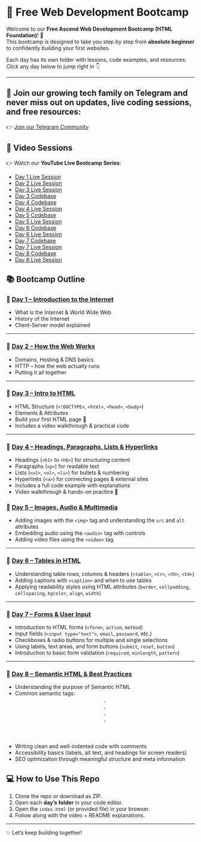 # 🚀 Free Web Development Bootcamp  

Welcome to our **Free Ascend Web Development Bootcamp (HTML Foundation)**! 🎉  
This bootcamp is designed to take you step by step from **absolute beginner** to confidently building your first websites.  

Each day has its own folder with lessons, code examples, and resources.  
Click any day below to jump right in 👇  

---
## 📌 Join our growing tech family on Telegram and never miss out on updates, live coding sessions, and free resources:
👉 [Join our Telegram Community](https://t.me/AscendTribe)


## 🎥 Video Sessions  

👉 Watch our **YouTube Live Bootcamp Series**:  
- [Day 1 Live Session](https://www.youtube.com/live/y-DkziYCWFE)  
- [Day 2 Live Session](https://youtube.com/live/xBkRlyypnqs)  
- [Day 3 Live Session](https://youtube.com/live/sO8GWi6uybQ)  
- [Day 3 Codebase](./Day3)   
- [Day 4 Codebase](./Day4)   
- [Day 4 Live Session](https://www.youtube.com/watch?v=qddRmkpY7Y8&t=25s)
- [Day 5 Codebase](./Day5)
- [Day 5 Live Session](https://www.youtube.com/watch?v=4gYzrrxTpes&t=10s)
- [Day 6 Codebase](./Day6)  
- [Day 6 Live Session](https://www.youtube.com/watch?v=6c8BYY25zQY&t=76s)
- [Day 7 Codebase](./Day7) 
- [Day 7 Live Session](https://www.youtube.com/live/TxS4ALdqLO4)
- [Day 8 Codebase](./Day8) 
- [Day 8 Live Session](https://www.youtube.com/watch?v=POL71MkoWj4)




## 📚 Bootcamp Outline  

### 🔹 [Day 1 – Introduction to the Internet](https://www.youtube.com/watch?v=y-DkziYCWFE&t=662s)  
- What is the Internet & World Wide Web  
- History of the Internet  
- Client-Server model explained  

---

### 🔹 [Day 2 – How the Web Works](https://www.youtube.com/watch?v=xBkRlyypnqs)  
- Domains, Hosting & DNS basics  
- HTTP – how the web actually runs  
- Putting it all together  

---

### 🔹 [Day 3 – Intro to HTML](./Day3)  
- HTML Structure (`<!DOCTYPE>`, `<html>`, `<head>`, `<body>`)  
- Elements & Attributes  
- Build your first HTML page 🎉  
- Includes a video walkthrough & practical code  

---
### 🔹 [Day 4 – Headings, Paragraphs, Lists & Hyperlinks](./Day4)  
- Headings (`<h1>` to `<h6>`) for structuring content  
- Paragraphs (`<p>`) for readable text  
- Lists (`<ul>`, `<ol>`, `<li>`) for bullets & numbering  
- Hyperlinks (`<a>`) for connecting pages & external sites  
- Includes a full code example with explanations  
- Video walkthrough & hands-on practice 🚀 

### 🔹 [Day 5 – Images, Audio & Multimedia](./Day5)  
- Adding images with the `<img>` tag and understanding the `src` and `alt` attributes  
- Embedding audio using the `<audio>` tag with controls  
- Adding video files using the `<video>` tag  

---

### 🔹 [Day 6 – Tables in HTML](./Day6)  
- Understanding table rows, columns & headers (`<table>`, `<tr>`, `<th>`, `<td>`)  
- Adding captions with `<caption>` and when to use tables  
- Applying readability styles using HTML attributes (`border`, `cellpadding`, `cellspacing`, `bgcolor`, `align`, `width`)

---

### 🔹 [Day 7 – Forms & User Input](./Day7)  
- Introduction to HTML forms (`<form>`, `action`, `method`)  
- Input fields (`<input type="text">`, `email`, `password`, etc.)  
- Checkboxes & radio buttons for multiple and single selections  
- Using labels, text areas, and form buttons (`submit`, `reset`, `button`)  
- Introduction to basic form validation (`required`, `minlength`, `pattern`)     
---

### 🔹 [Day 8 – Semantic HTML & Best Practices](./Day7) 
- Understanding the purpose of Semantic HTML
- Common semantic tags: <header>, <nav>, <section>, <article>, <footer>
- Writing clean and well-indented code with comments
- Accessibility basics (labels, alt text, and headings for screen readers)
- SEO optimization through meaningful structure and meta information
 

## 💻 How to Use This Repo  

1. Clone the repo or download as ZIP.  
2. Open each **day’s folder** in your code editor.  
3. Open the `index.html` (or provided file) in your browser.  
4. Follow along with the video + README explanations.  

---

 

✨ Let’s keep building together!  